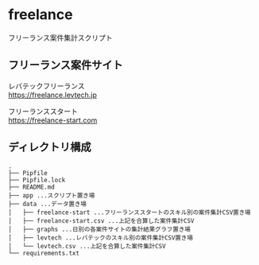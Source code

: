 # freelance
フリーランス案件集計スクリプト

## フリーランス案件サイト

レバテックフリーランス  
https://freelance.levtech.jp

フリーランススタート  
https://freelance-start.com

## ディレクトリ構成
```
.
├── Pipfile  
├── Pipfile.lock  
├── README.md  
├── app ...スクリプト置き場  
├── data ...データ置き場  
│   ├── freelance-start ...フリーランススタートのスキル別の案件集計CSV置き場  
│   ├── freelance-start.csv ...上記を合算した案件集計CSV  
│   ├── graphs ...日別の各案件サイトの集計結果グラフ置き場  
│   ├── levtech ...レバテックのスキル別の案件集計CSV置き場  
│   └── levtech.csv ...上記を合算した案件集計CSV  
└── requirements.txt  
```
